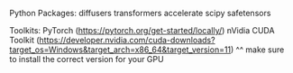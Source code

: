 Python Packages:
diffusers
transformers
accelerate
scipy
safetensors

Toolkits:
PyTorch (https://pytorch.org/get-started/locally/)
nVidia CUDA Toolkit (https://developer.nvidia.com/cuda-downloads?target_os=Windows&target_arch=x86_64&target_version=11)
^^ make sure to install the correct version for your GPU
